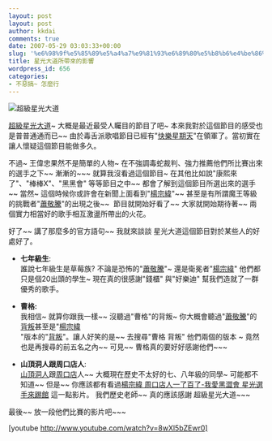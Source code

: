```yaml
---
layout: post
layout: post
author: kkdai
comments: true
date: 2007-05-29 03:03:33+00:00
slug: '%e6%98%9f%e5%85%89%e5%a4%a7%e9%81%93%e6%89%80%e5%b8%b6%e4%be%86%e7%9a%84%e5%bd%b1%e9%9f%bf'
title: 星光大道所帶來的影響
wordpress_id: 656
categories:
- 不惡搞~ 怎麼行
---
```


![超級星光大道](http://www.chinatv.com.tw/ctv_entertainment/entertainment_2/44/title.jpg)

[超級星光大道](http://www.wretch.cc/blog/millionstar)~ 大概是最近最受人矚目的節目了吧~ 本來我對於這個節目的感受也是普普通通而已~~ 由於毒舌派歌唱節目已經有"[快樂星期天](http://tvking.com.tw/modules/newbb/viewforum.php?forum=5)"在領軍了。當初實在讓人懷疑這個節目能做多久。

不過~ 王偉忠果然不是簡單的人物~ 在不強調毒蛇裁判、強力推薦他們所比賽出來的選手之下~~ 漸漸的~~~ 就算我沒看過這個節目~ 在其他比如說"康熙來了"、"棒棒X"、"黑黑會" 等等節目之中~~ 都會了解到這個節目所選出來的選手~~ 當然~ 這個時候你或許會在新聞上面看到"[楊宗緯](http://news.google.com.tw/news?complete=1&hl=zh-TW&um=1&ct=title&ie=UTF-8&q=%E6%A5%8A%E5%AE%97%E7%B7%AF)"~~ 甚至是有所謂魔王等級的挑戰者"[蕭敬騰](http://news.google.com.tw/news?complete=1&hl=zh-TW&um=1&ct=title&ie=UTF-8&q=%E8%95%AD%E6%95%AC%E9%A8%B0)"的出現之後~~  節目就開始好看了~~ 大家就開始期待著~~ 兩個實力相當好的歌手相互激盪所帶出的火花。

好了~~ 講了那麼多的官方語句~~ 我就來談談 星光大道這個節目對於某些人的好處好了。

  * **七年級生**:   
誰說七年級生是草莓族? 不論是恐怖的"[蕭敬騰](http://news.google.com.tw/news?complete=1&hl=zh-TW&um=1&ct=title&ie=UTF-8&q=%E8%95%AD%E6%95%AC%E9%A8%B0)"~ 還是衛冕者"[楊宗緯](http://news.google.com.tw/news?complete=1&hl=zh-TW&um=1&ct=title&ie=UTF-8&q=%E6%A5%8A%E5%AE%97%E7%B7%AF)" 他們都只是個20出頭的學生~ 現在真的很感謝"錢櫃" 與"好樂迪" 幫我們造就了一群優秀的歌手。  

  * **曹格:**  
我相信~ 就算你跟我一樣~~ 沒聽過"曹格"的背叛~ 你大概會聽過"[蕭敬騰](http://news.google.com.tw/news?complete=1&hl=zh-TW&um=1&ct=title&ie=UTF-8&q=%E8%95%AD%E6%95%AC%E9%A8%B0)"的[背叛](http://www.wretch.cc/blog/mika4u&article_id=16469085)甚至是"[楊宗緯  
](http://news.google.com.tw/news?complete=1&hl=zh-TW&um=1&ct=title&ie=UTF-8&q=%E6%A5%8A%E5%AE%97%E7%B7%AF)"版本的"[背叛](http://www.im.tv/vlog/personal/372405/1705497)"。讓人好笑的是~~ 去搜尋"曹格 背叛" 他們兩個的版本 ~ 竟然也是再搜尋的前五名之內~~ 可見~~ 曹格真的要好好感謝他們~~~  

  * **山頂洞人跟周口店人**:  
[山頂洞人](http://zh.wikipedia.org/w/index.php?title=%E5%B1%B1%E9%A1%B6%E6%B4%9E%E4%BA%BA&variant=zh-tw)跟[周口店](http://zh.wikipedia.org/w/index.php?title=%E5%91%A8%E5%8F%A3%E5%BA%97&variant=zh-tw)人~~ 大概現在歷史不太好的七、八年級的同學~ 可能都不知道~~ 但是~~ 你應該都有看過[楊宗緯 周口店人一了百了-我愛黑澀會 星光選手來踢館](http://www.youtube.com/watch?v=JBq2ziwACXw) 這一點影片。 我們歷史老師~~ 真的應該感謝 超級星光大道~~~

最後~~ 放一段他們比賽的影片吧~~~


[youtube http://www.youtube.com/watch?v=8wXl5bZEwr0]
